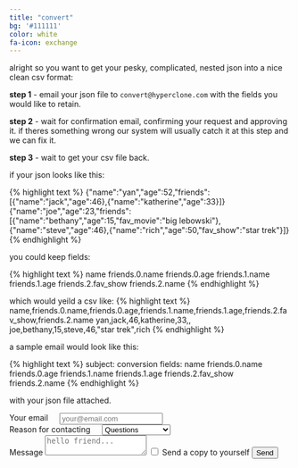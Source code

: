 ```yaml
---
title: "convert"
bg: '#111111'
color: white
fa-icon: exchange
---
```



alright so you want to get your pesky, complicated, nested json into a nice clean csv format:

**step 1** - email your json file to `convert@hyperclone.com` with the fields you would like to retain.

**step 2** - wait for confirmation email, confirming your request and approving it. if theres something wrong our system will usually catch it at this step and we can fix it.

**step 3** - wait to get your csv file back.

if your json looks like this:

{% highlight text %}
{"name":"yan","age":52,"friends":[{"name":"jack","age":46},{"name":"katherine","age":33}]}
{"name":"joe","age":23,"friends":[{"name":"bethany","age":15,"fav_movie":"big lebowski"},{"name":"steve","age":46},{"name":"rich","age":50,"fav_show":"star trek"}]}
{% endhighlight %}

you could keep fields:

{% highlight text %}
name
friends.0.name
friends.0.age
friends.1.name
friends.1.age
friends.2.fav_show
friends.2.name
{% endhighlight %}

which would yeild a csv like:
{% highlight text %}
name,friends.0.name,friends.0.age,friends.1.name,friends.1.age,friends.2.fav_show,friends.2.name
yan,jack,46,katherine,33,,
joe,bethany,15,steve,46,"star trek",rich
{% endhighlight %}

a sample email would look like this:

{% highlight text %}
subject: conversion
fields:
name
friends.0.name
friends.0.age
friends.1.name
friends.1.age
friends.2.fav_show
friends.2.name
{% endhighlight %}

with your json file attached.

<form action="https://formspree.io/contact@hyperclone.com"
      method="POST">
    <div class="row">
    <div class="six columns">
      <label for="exampleEmailInput">Your email</label>
      <input class="u-full-width" name="_replyto" type="email" placeholder="your@email.com" id="exampleEmailInput">
    </div>
    <div class="six columns">
      <label for="exampleRecipientInput">Reason for contacting</label>
      <select class="u-full-width" id="exampleRecipientInput">
        <option value="Option 1">Questions</option>
        <option value="Option 2">Admiration</option>
        <option value="Option 3">You are the best.</option>
      </select>
    </div>
  </div>
  <label for="exampleMessage">Message</label>
  <textarea class="u-full-width" placeholder="hello friend..." id="exampleMessage" name="text"></textarea>
  <label class="example-send-yourself-copy">
    <input type="checkbox">
    <span class="label-body">Send a copy to yourself</span>
  </label>
  <input class="button-primary" type="submit" value="Send">
</form>
